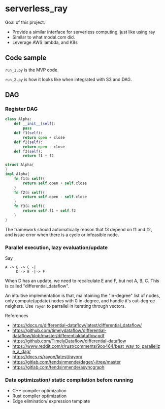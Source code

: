# serverless_ray

Goal of this project:
- Provide a similar interface for serverless computing, just like using ray
- Similar to what modal.com did.
- Leverage AWS lambda, and K8s


## Code sample

`run_1.py` is the MVP code.

`run_2.py` is how it looks like when integrated with S3 and DAG.


## DAG

### Register DAG

```python
class Alpha:
    def __init__(self):
        pass
    def f1(self):
        return open + close
    def f2(self):
        return open - close
    def f3(self):
        return f1 + f2
```

```rust
struct Alpha{
}
impl Alpha{
    fn f1(& self){
        return self.open + self.close
    }
    fn f2(& self){
        return self.open - self.close
    }
    fn f3(& self){
        return self.f1 + self.f2
    }
}
```

The framework should automatically reason that f3 depend on f1 and f2,
and issue error when there is a cycle or infeasible node.

### Parallel execution, lazy evaluation/update

Say 
```
A -> B -> C -|
     D -> E -|-> F
```
When D has an update, we need to recalculate E and F, but not A, B, C.
This is called "differential_dataflow".

An intuitive implementation is that, maintaining the "in-degree" list of nodes,
only compute(update) nodes with 0 in-degree, and handle it's out-degree neighers.
Use `rayon` to parrallel in iterating through vectors.


References
- https://docs.rs/differential-dataflow/latest/differential_dataflow/
- https://github.com/timelydataflow/differential-dataflow/blob/master/differentialdataflow.pdf
- https://github.com/TimelyDataflow/differential-dataflow
- https://www.reddit.com/r/rust/comments/9oo464/best_way_to_parallelize_a_dag/
- https://docs.rs/rayon/latest/rayon/
- https://gitlab.com/tendsinmende/dager/-/tree/master
- https://gitlab.com/tendsinmende/asyncgraph

### Data optimization/ static compilation before running

- C++ compiler optimization
- Rust compiler optimization
- Edge elimination/ expression template
